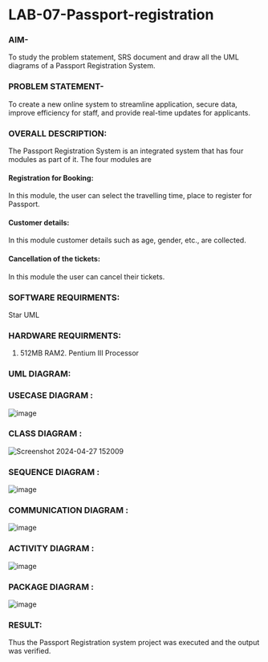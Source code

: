 # LAB-07-Passport-registration

### AIM-
To study the problem statement, SRS document and draw all the UML diagrams of a
Passport Registration System.

### PROBLEM STATEMENT-
To create a new online system to streamline application, secure data, improve efficiency for staff, and provide real-time updates for applicants.

### OVERALL DESCRIPTION:
The Passport Registration System is an integrated system that has four modules as part of
it. The four modules are
#### Registration for Booking:
In this module, the user can select the travelling time, place to register for Passport.
#### Customer details:
In this module customer details such as age, gender, etc., are collected.
#### Cancellation of the tickets:
In this module the user can cancel their tickets.
### SOFTWARE REQUIRMENTS:
Star UML
### HARDWARE REQUIRMENTS:
1. 512MB RAM2. Pentium III Processor

### UML DIAGRAM:
### USECASE DIAGRAM :
![image](https://github.com/nagaraj6618/LAB-07-Passport-registration/assets/127173574/b4be8444-57d0-482b-9151-0e3cf04dae31)
### CLASS DIAGRAM :
![Screenshot 2024-04-27 152009](https://github.com/nagaraj6618/LAB-07-Passport-registration/assets/127173574/cd7c0b27-32b3-4cba-8c81-d89359b34d4c)

### SEQUENCE DIAGRAM :

![image](https://github.com/nagaraj6618/LAB-07-Passport-registration/assets/127173574/07607328-4c0c-451e-a6ef-d66b46738ebb)
### COMMUNICATION DIAGRAM :
![image](https://github.com/nagaraj6618/LAB-07-Passport-registration/assets/127173574/b000dab4-1b50-4710-babc-49173b4223be)
### ACTIVITY DIAGRAM :
![image](https://github.com/nagaraj6618/LAB-07-Passport-registration/assets/127173574/e697ab02-e061-4d2f-9138-7bf32ab5e55a)
### PACKAGE DIAGRAM :
![image](https://github.com/nagaraj6618/LAB-07-Passport-registration/assets/127173574/554ce874-89d7-4707-9d34-bc322a8867cf)



### RESULT:
Thus the Passport Registration system project was executed and the output was verified.
